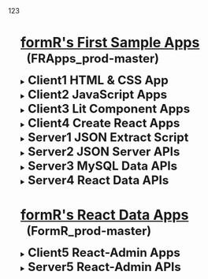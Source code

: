 
<html>
 <body>123
  <style><!--
    details > ul > li            { margin-top:-10px !important; margin-bottom:20px !important; }
    details > ul > li > p        { color: #810d0d; padding-left: 20px; margin-top:-17px !important; text-indent: -20px; line-height: 22px !important; }
    details > ul > li:last-child { display: none; }                                                 /* .(21218.02.1 RAM Don't display MT last child) */
    code                         { color: black; font-size: 12px; margin: 0px 0px 0px 16px !important; padding-bottom: 0px; }   /* .(21218.02.3 RAM) */
  --></style>

  <div style="margin-left:25px;">

#
# <u>formR's First Sample Apps</u>
  <h2 style="font-size:24px; margin: -18px 0px 15px 12px;">(FRApps_prod-master)</h2>

  <details><summary><b style="font-size:24px;">Client1 HTML & CSS App</b></summary>

  - ### [c10. Background and Purposes](client1/c10_background-and-purposes/README.md)
    An intrduction to the HTML app in this client1 folder.

  - ### [c11. My HTML Custom App](client1/c11_my-html-custom-app/index_final_custom.html)
    A simple responsive app using HTML and .CSS styles.

  -

</details>
  <details><summary><b style="font-size:24px;">Client2 JavaScript Apps</b></summary>

  - ### [c20. Simple JavaScript onClick Samples](client2/c20_background-and-purposes/README.md)
    A few HTML onClick functions using DOM and JQuery.

  - ### [c21. My JavaScript Custom App](client2/c21_my-javascript-custom-app/index.html)
    A refactored 'My HTML Custom App' using JavaScript.

  - ### [c22. JavaScript FAQs App](client2/c22_javascript-faqs-app/index.html)
    A simple JavaScript app tthat displays FAQs using collapsing detail / stage items.

  - ### [c23. JavaScript Cards App](client2/c23_javascript-cards-app/index.html)
    A simple JavaScript app that displays cards using a collapsing carousel.

  - ### [c24. JavaScript JSON.JS Data App](client2/c24_javascript-json-local-data-app/index.html)
    A simple JavaScript app that retreives JSON data from a local JavaScript file.

  - ### [c25. JavaScript JSON Server API Data App](client2/c25_javascript-json-server-data-app/index.html)
    A simple JavaScript app that retreives JSON data from a JSON Server with API calls.

  - ### [c26. JavaScript MySQL Server API Data App](client2/c26_javascript-mysql-data-app/index.html)
    A simple JavaScript app that retreives JSON data from a MySQL Express Server with API calls.

  -

</details>
  <details><summary><b style="font-size:24px;">Client3 Lit Component Apps</b></summary>

  - ### [c30. Background and Purposes](client3/c30_background-and-purposes/README.md)
    A clean Lit component.

  - ### [c31. My Lit Component Custom App](client3/c31_my-lit-component-custom-app/index.html)
    A refactored 'My JavaScript Custom App' using Lit Components.

  - ### [c32. Lit Component Menus App](client3/c32_lit-component-menus-app/index.html)
    A simple Lit app that displays responsive header menus.

  - ### [c33. Lit Component Cards and FAQs App](client3/c33_lit-faqs-n-cards-app/index.html)
    A simple Lit app that displays FAQs using collapsing cards and detail / stage items.

  - ### [c34. Lit Component JSON.JS Data App](client3/c34_lit-app-no-api/index.html)
    A simple Lit app that retreives JSON data from a local JavaScript file.

  - ### [c35. Lit Component with JSON Server APIs](client3/c35_lit-app-with-api/index.html)
    A simple Lit app that retreives JSON data from a JSON Server with API calls.

  -

</details>
  <details><summary><b style="font-size:24px;">Client4 Create React Apps</b></summary>

  - ### [c40. Background and Purposes](client4/c40-background-and-purposes/README.md)
    A clean React client app with only one line of HTML and all the React dependancies.

  - ### [c41. My React Custom App](client4/c41-my-react-custom-app/build/index.html)
    A refactored 'My Lit Component Custom App' using React.

  - ### [c42. React Menus App](client4/c42-react-menus-app/index.html)
    A simple button/menu componant using React deployed from an Internet CDN.

  - ### [c43. React Cards and FAQs App](client4/c43_react-faqs-n-cards-app/index.html)
    A simple React app that displays responsive header menus.

  - ### [c44. React App with No APIs](client4/c44-react-app-no-api/build/index.html)
    A simple React app using client-side routes and data.

  - ### [c45. React App with JSON Server APIs](client4/c45-react-app-with-api/build/index.html)
    A simple React app using client-side routes and data served with API calls.

  - ### [c46. React App with MySQL Server APIs](client4/c46-react-custom-api/build/index..html)
    A simple React app that retreives JSON data from a MySQL Express Server with API calls.

  -

</details>
  <details><summary><b style="font-size:24px;">Server1 JSON Extract Script</b></summary>

  - ### [s14. JSON Data Extract Script](server1/s14-json-extract-app/getJSON.mjs)
    A simple NodeJS Script to extract data from MySQL.

  -

</details>
  <details><summary><b style="font-size:24px;">Server2 JSON Server APIs</b></summary>

  - ### [s25. JSON Data API](server2/s25-json-server-data-api/index.html)
    A simple API to return JSON data requested with an API call.

  -

</details>
  <details><summary><b style="font-size:24px;">Server3 MySQL Data APIs</b></summary>

  - ### [s36. MySQL Data API](server3/s36-mysql-data-api/index.html)
    A simple API to return MySQL data requested with an API call.

  -

</details>
  <details><summary><b style="font-size:24px;">Server4 React Data APIs</b></summary>

  - ### [s46. React Data API](server4/s46-react-app-wi-api/index.html)
    A simple API to return MySQL data requested with an API call.

  -

</details>

# <u>formR's React Data Apps</u>
  <h2 style="font-size:24px; margin: -18px 0px 15px 12px;">(FormR_prod-master)</h2>

  <details><summary><b style="font-size:24px;">Client5 React-Admin Apps</b></summary>

  - ### [c51c. World App](client5/c51-world-app/public/index.html)
    A React client app to view data in the World database.

  - ### [c53c. RAuth App](client5/c53-rauth-app/public/index.html)
    A React client app to authenticate users in the RAuth table.

  - ### [c54c. Admin App](client5/c54-admin-app/public/index.html)
    A React client app to view, add, edit or delete users in the RAuth table.

  - ### [c55c. formR App](client5/c55-formr-app/public/index.html)
    A React client app to view, add, edit or delete data in the World database.

  -

</details>
  <details><summary><b style="font-size:24px;">Server5 React-Admin APIs</b></summary>

  - ### [s51s. World APIs](server5/s51-world-api/index.html)
    A React server api to view data in the World database.

  - ### [s53s. RAuth APIs](server5/s53-rauth-api/index.html)
    A React server api to authenticate users in the RAuth table.

  - ### [s54s. Admin APIs](server5/s54-admin-api/index.html)
    A React server api to view, add, edit or delete users in the RAuth table.

  - ### [s55s. formR APIs](server5/s55-formr-api/index.html)
    A React server api to view, add, edit or delete data in the World database.

  -

</details>

  </div>
 </body>
</html>
